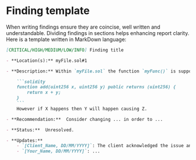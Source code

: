 # Finding template
When writing findings ensure they are coincise, well written and understandable. Dividing findings in sections helps enhancing report clarity.
Here is a template written in MarkDown language:

```md
[CRITICAL/HIGH/MEDIUM/LOW/INFO] Finding title

- **Location(s):** myFile.sol#1

- **Description:** Within `myFile.sol` the function `myFunc()` is supposed to ...

    ```solidity
    function add(uint256 x, uint256 y) public returns (uint256) {
        return x + y;
    }
    ```
    However if X happens then Y will happen causing Z.

- **Recommendation:**  Consider changing ... in order to ...

- **Status:**  Unresolved.

- **Updates:**
    - `[Client_Name, DD/MM/YYYY]`: The client acknowledged the issue and stated: "..." / The client resolved the issue in commit ....
    - `[Your_Name, DD/MM/YYYY]`: ...


```